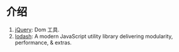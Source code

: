 # 介绍

1. [jQuery](https://github.com/jquery/jquery): Dom 工具.
2. [lodash](https://github.com/lodash/lodash): A modern JavaScript utility library delivering modularity, performance, & extras.
